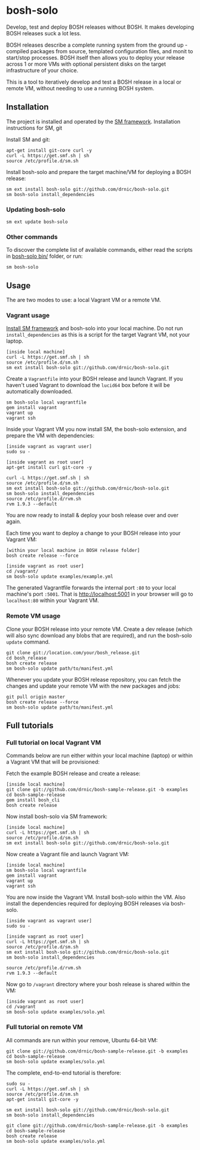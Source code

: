 # bosh-solo

Develop, test and deploy BOSH releases without BOSH. It makes developing BOSH releases suck a lot less.

BOSH releases describe a complete running system from the ground up - compiled packages from source, templated configuration files, and monit to start/stop processes. BOSH itself then allows you to deploy your release across 1 or more VMs with optional persistent disks on the target infrastructure of your choice.

This is a tool to iteratively develop and test a BOSH release in a local or remote VM, without needing to use a running BOSH system.

## Installation

The project is installed and operated by the [SM framework](https://github.com/sm/sm). Installation instructions for SM, git

Install SM and git:

```
apt-get install git-core curl -y
curl -L https://get.smf.sh | sh
source /etc/profile.d/sm.sh
```

Install bosh-solo and prepare the target machine/VM for deploying a BOSH release:

```
sm ext install bosh-solo git://github.com/drnic/bosh-solo.git
sm bosh-solo install_dependencies
```

### Updating bosh-solo

```
sm ext update bosh-solo
```

### Other commands

To discover the complete list of available commands, either read the scripts in [bosh-solo bin/](https://github.com/drnic/bosh-solo/tree/master/bin) folder, or run:

```
sm bosh-solo
```

## Usage

The are two modes to use: a local Vagrant VM or a remote VM.

### Vagrant usage

[Install SM framework](https://github.com/sm/sm#installation) and bosh-solo into your local machine. Do not run `install_dependencies` as this is a script for the target Vagrant VM, not your laptop.

```
[inside local machine]
curl -L https://get.smf.sh | sh
source /etc/profile.d/sm.sh
sm ext install bosh-solo git://github.com/drnic/bosh-solo.git
```

Create a `Vagrantfile` into your BOSH release and launch Vagrant. If you haven't used Vagrant to download the `lucid64` box before it will be automatically downloaded.

```
sm bosh-solo local vagrantfile
gem install vagrant
vagrant up
vagrant ssh
```

Inside your Vagrant VM you now install SM, the bosh-solo extension, and prepare the VM with dependencies:


```
[inside vagrant as vagrant user]
sudo su -

[inside vagrant as root user]
apt-get install curl git-core -y

curl -L https://get.smf.sh | sh
source /etc/profile.d/sm.sh
sm ext install bosh-solo git://github.com/drnic/bosh-solo.git
sm bosh-solo install_dependencies
source /etc/profile.d/rvm.sh
rvm 1.9.3 --default
```

You are now ready to install & deploy your bosh release over and over again.

Each time you want to deploy a change to your BOSH release into your Vagrant VM:

```
[within your local machine in BOSH release folder]
bosh create release --force

[inside vagrant as root user]
cd /vagrant/
sm bosh-solo update examples/example.yml
```

The generated Vagrantfile forwards the internal port `:80` to your local machine's port `:5001`. That is [http://localhost:5001](http://localhost:5001) in your browser will go to `localhost:80` within your Vagrant VM.

### Remote VM usage

Clone your BOSH release into your remote VM. Create a dev release (which will also sync download any blobs that are required), and run the bosh-solo `update` command.

```
git clone git://location.com/your/bosh_release.git
cd bosh_release
bosh create release
sm bosh-solo update path/to/manifest.yml
```

Whenever you update your BOSH release repository, you can fetch the changes and update your remote VM with the new packages and jobs:

```
git pull origin master
bosh create release --force
sm bosh-solo update path/to/manifest.yml
```


## Full tutorials

### Full tutorial on local Vagrant VM

Commands below are run either within your local machine (laptop) or within a Vagrant VM that will be provisioned:

Fetch the example BOSH release and create a release:

```
[inside local machine]
git clone git://github.com/drnic/bosh-sample-release.git -b examples
cd bosh-sample-release
gem install bosh_cli
bosh create release
```

Now install bosh-solo via SM framework:

```
[inside local machine]
curl -L https://get.smf.sh | sh
source /etc/profile.d/sm.sh
sm ext install bosh-solo git://github.com/drnic/bosh-solo.git
```

Now create a Vagrant file and launch Vagrant VM:

```
[inside local machine]
sm bosh-solo local vagrantfile
gem install vagrant
vagrant up
vagrant ssh
```

You are now inside the Vagrant VM. Install bosh-solo within the VM. Also install the dependencies required for deploying BOSH releases via bosh-solo.

```
[inside vagrant as vagrant user]
sudo su -

[inside vagrant as root user]
curl -L https://get.smf.sh | sh
source /etc/profile.d/sm.sh
sm ext install bosh-solo git://github.com/drnic/bosh-solo.git
sm bosh-solo install_dependencies

source /etc/profile.d/rvm.sh
rvm 1.9.3 --default
```

Now go to `/vagrant` directory where your bosh release is shared within the VM:

```
[inside vagrant as root user]
cd /vagrant
sm bosh-solo update examples/solo.yml
```

### Full tutorial on remote VM

All commands are run within your remove, Ubuntu 64-bit VM:

```
git clone git://github.com/drnic/bosh-sample-release.git -b examples
cd bosh-sample-release
sm bosh-solo update examples/solo.yml
```

The complete, end-to-end tutorial is therefore:

```
sudo su -
curl -L https://get.smf.sh | sh
source /etc/profile.d/sm.sh
apt-get install git-core -y

sm ext install bosh-solo git://github.com/drnic/bosh-solo.git
sm bosh-solo install_dependencies

git clone git://github.com/drnic/bosh-sample-release.git -b examples
cd bosh-sample-release
bosh create release
sm bosh-solo update examples/solo.yml
```
